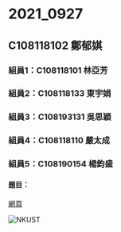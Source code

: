 # 2021_0927

## C108118102 鄭郁娸

### 組員1：C108118101 林亞芳
### 組員2：C108118133 東宇娟
### 組員3：C108193131 吳思穎
### 組員4：C108118110 嚴太成
### 組員5：C108190154 楊鈞盛

#### 題目：

[網頁](https://www.nkust.edu.tw/)

![NKUST](https://www.nkust.edu.tw/var/file/0/1000/img/513/182513897.png )
